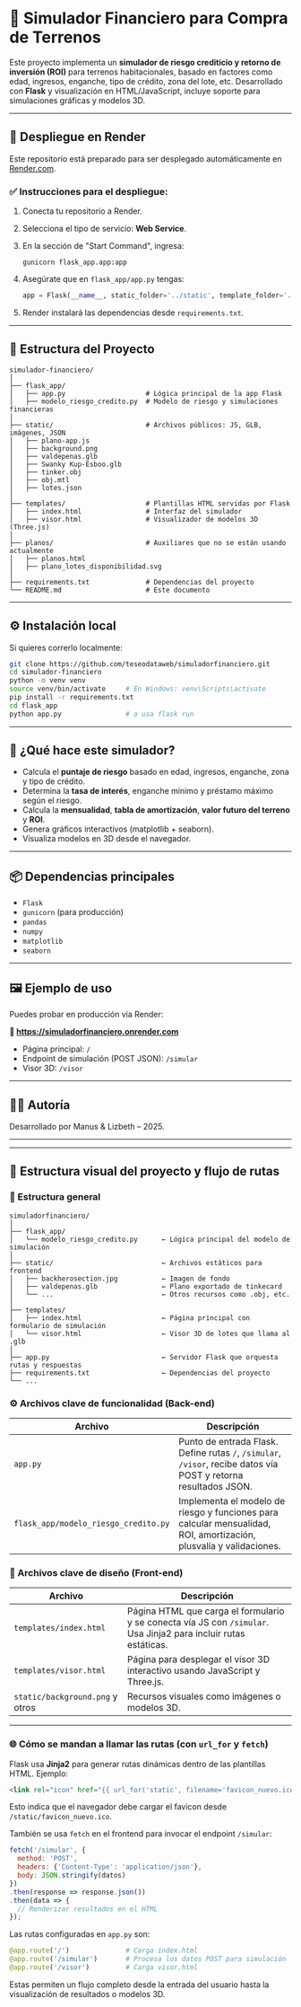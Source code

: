 # 🏡 Simulador Financiero para Compra de Terrenos

Este proyecto implementa un **simulador de riesgo crediticio y retorno de inversión (ROI)** para terrenos habitacionales, basado en factores como edad, ingresos, enganche, tipo de crédito, zona del lote, etc. Desarrollado con **Flask** y visualización en HTML/JavaScript, incluye soporte para simulaciones gráficas y modelos 3D.

---

## 🚀 Despliegue en Render

Este repositorio está preparado para ser desplegado automáticamente en [Render.com](https://render.com).

### ✅ Instrucciones para el despliegue:
1. Conecta tu repositorio a Render.
2. Selecciona el tipo de servicio: **Web Service**.
3. En la sección de "Start Command", ingresa:

   ```
   gunicorn flask_app.app:app
   ```

4. Asegúrate que en `flask_app/app.py` tengas:

   ```python
   app = Flask(__name__, static_folder='../static', template_folder='../templates')
   ```

5. Render instalará las dependencias desde `requirements.txt`.

---

## 📁 Estructura del Proyecto

```
simulador-financiero/
│
├── flask_app/
│   ├── app.py                    # Lógica principal de la app Flask
│   ├── modelo_riesgo_credito.py  # Modelo de riesgo y simulaciones financieras
│
├── static/                       # Archivos públicos: JS, GLB, imágenes, JSON
│   ├── plano-app.js
│   ├── background.png
│   ├── valdepenas.glb
│   ├── Swanky Kup-Esboo.glb
│   ├── tinker.obj
│   ├── obj.mtl
│   ├── lotes.json
│
├── templates/                    # Plantillas HTML servidas por Flask
│   ├── index.html                # Interfaz del simulador
│   ├── visor.html                # Visualizador de modelos 3D (Three.js)
│
├── planos/                       # Auxiliares que no se están usando actualmente
│   ├── planos.html
│   ├── plano_lotes_disponibilidad.svg
│
├── requirements.txt              # Dependencias del proyecto
└── README.md                     # Este documento
```

---

## ⚙️ Instalación local

Si quieres correrlo localmente:

```bash
git clone https://github.com/teseodataweb/simuladorfinanciero.git
cd simulador-financiero
python -m venv venv
source venv/bin/activate     # En Windows: venv\Scripts\activate
pip install -r requirements.txt
cd flask_app
python app.py                # o usa flask run
```

---

## 🧠 ¿Qué hace este simulador?

- Calcula el **puntaje de riesgo** basado en edad, ingresos, enganche, zona y tipo de crédito.
- Determina la **tasa de interés**, enganche mínimo y préstamo máximo según el riesgo.
- Calcula la **mensualidad**, **tabla de amortización**, **valor futuro del terreno** y **ROI**.
- Genera gráficos interactivos (matplotlib + seaborn).
- Visualiza modelos en 3D desde el navegador.

---

## 📦 Dependencias principales

- `Flask`
- `gunicorn` (para producción)
- `pandas`
- `numpy`
- `matplotlib`
- `seaborn`

---

## 🖼 Ejemplo de uso

Puedes probar en producción vía Render:

**🔗 https://simuladorfinanciero.onrender.com**

- Página principal: `/`
- Endpoint de simulación (POST JSON): `/simular`
- Visor 3D: `/visor`

---

## 🧑‍💻 Autoría

Desarrollado por Manus & Lizbeth – 2025.

---

---

## 🧩 Estructura visual del proyecto y flujo de rutas

### 📂 Estructura general

```
simuladorfinanciero/
│
├── flask_app/
│   └── modelo_riesgo_credito.py      ← Lógica principal del modelo de simulación
│
├── static/                           ← Archivos estáticos para frontend
│   ├── backherosection.jpg           ← Imagen de fondo
│   ├── valdepenas.glb                ← Plano exportado de tinkecard
│   └── ...                           ← Otros recursos como .obj, etc.
│
├── templates/
│   ├── index.html                    ← Página principal con formulario de simulación
│   └── visor.html                    ← Visor 3D de lotes que llama al .glb
│
├── app.py                            ← Servidor Flask que orquesta rutas y respuestas
├── requirements.txt                  ← Dependencias del proyecto
└── ...
```

### ⚙️ Archivos clave de funcionalidad (Back-end)

| Archivo | Descripción |
|--------|-------------|
| `app.py` | Punto de entrada Flask. Define rutas `/`, `/simular`, `/visor`, recibe datos vía POST y retorna resultados JSON. |
| `flask_app/modelo_riesgo_credito.py` | Implementa el modelo de riesgo y funciones para calcular mensualidad, ROI, amortización, plusvalía y validaciones. |

### 🎨 Archivos clave de diseño (Front-end)

| Archivo | Descripción |
|---------|-------------|
| `templates/index.html` | Página HTML que carga el formulario y se conecta vía JS con `/simular`. Usa Jinja2 para incluir rutas estáticas. |
| `templates/visor.html` | Página para desplegar el visor 3D interactivo usando JavaScript y Three.js. |
| `static/background.png` y otros | Recursos visuales como imágenes o modelos 3D. |

---

### 🌐 Cómo se mandan a llamar las rutas (con `url_for` y `fetch`)

Flask usa **Jinja2** para generar rutas dinámicas dentro de las plantillas HTML. Ejemplo:

```html
<link rel="icon" href="{{ url_for('static', filename='favicon_nuevo.ico') }}" type="image/x-icon" />
```

Esto indica que el navegador debe cargar el favicon desde `/static/favicon_nuevo.ico`.

También se usa `fetch` en el frontend para invocar el endpoint `/simular`:

```javascript
fetch('/simular', {
  method: 'POST',
  headers: {'Content-Type': 'application/json'},
  body: JSON.stringify(datos)
})
.then(response => response.json())
.then(data => {
  // Renderizar resultados en el HTML
});
```

Las rutas configuradas en `app.py` son:

```python
@app.route('/')              # Carga index.html
@app.route('/simular')       # Procesa los datos POST para simulación
@app.route('/visor')         # Carga visor.html
```

Estas permiten un flujo completo desde la entrada del usuario hasta la visualización de resultados o modelos 3D.
